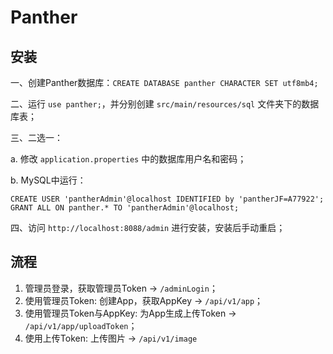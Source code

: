 # Panther

## 安装

一、创建Panther数据库：`CREATE DATABASE panther CHARACTER SET utf8mb4;`

二、运行 `use panther;`，并分别创建 `src/main/resources/sql` 文件夹下的数据库表；

三、二选一：

a. 修改 `application.properties` 中的数据库用户名和密码；

b. MySQL中运行：
```mysql
CREATE USER 'pantherAdmin'@localhost IDENTIFIED by 'pantherJF=A77922';
GRANT ALL ON panther.* TO 'pantherAdmin'@localhost;
```

四、访问 `http://localhost:8088/admin` 进行安装，安装后手动重启；

## 流程

1. 管理员登录，获取管理员Token -> `/adminLogin`；
2. 使用管理员Token: 创建App，获取AppKey -> `/api/v1/app`；
3. 使用管理员Token与AppKey: 为App生成上传Token -> `/api/v1/app/uploadToken`；
4. 使用上传Token: 上传图片 -> `/api/v1/image`